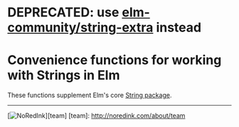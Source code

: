 # DEPRECATED: use [elm-community/string-extra](http://package.elm-lang.org/packages/elm-community/string-extra/latest) instead


# Convenience functions for working with Strings in Elm

These functions supplement Elm's core [String package](http://package.elm-lang.org/packages/elm-lang/core/latest/String).

---
[![NoRedInk](https://cloud.githubusercontent.com/assets/1094080/9069346/99522418-3a9d-11e5-8175-1c2bfd7a2ffe.png)][team]
[team]: http://noredink.com/about/team

